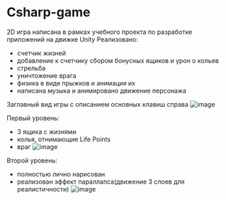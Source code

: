 # Csharp-game
2D игра написана в рамках учебного проекта по разработке приложений на движке Unity
Реализовано:
- счетчик жизней
- добавление к счетчику сбором бонусных ящиков и урон о кольев
- стрельба
- уничтожение врага
- физика в виде прыжков и анимация их
- написана музыка и анимировано движение персонажа

Заглавный вид игры с описанием основных клавиш справа
![image](https://github.com/user-attachments/assets/f71f438f-9c47-45ef-8d23-83db7f58912a)

Первый уровень:
- 3 ящика с жизнями
- колья, отнимающие Life Points
- враг
![image](https://github.com/user-attachments/assets/7e7426d6-4a87-42fa-a146-724e5839bced)

Второй уровень:
- полностью лично нарисован
- реализован эффект параллапса(движение 3 слоев для реалистичности)
![image](https://github.com/user-attachments/assets/d9979f3a-57d2-4cb6-985c-a50a9c68af36)
